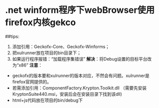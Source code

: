 #  .net winform程序下webBrowser使用firefox内核gekco
##tips:
1. 添加引用：Geckofx-Core、Geckofx-Winforms；
2. 把xulrunner放在项目的bin目录下；
3. 如果运行程序报错：“加载程序集错误”
**解决**：将Debug设置的目标平台改为“x86”
**注意**：
- geckofx的版本要和xulrunner的版本对应，不然会有问题。xulrunner是firefox官网提供的。
- 若需添加引用：ComponentFactory.Krypton.Toolkit.dll
（需要先安装KryptonSuite440.msi，安装后会在安装目录下找到该dll)
- html+js代码放在项目的bin/debug下
